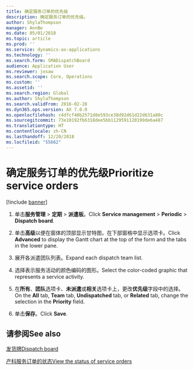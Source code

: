 ```yaml
---
title: 确定服务订单的优先级
description: 确定服务订单的优先级。
author: ShylaThompson
manager: AnnBe
ms.date: 05/01/2018
ms.topic: article
ms.prod: ''
ms.service: dynamics-ax-applications
ms.technology: ''
ms.search.form: SMADispatchBoard
audience: Application User
ms.reviewer: josaw
ms.search.scope: Core, Operations
ms.custom: ''
ms.assetid: ''
ms.search.region: Global
ms.author: ShylaThompson
ms.search.validFrom: 2016-02-28
ms.dyn365.ops.version: AX 7.0.0
ms.openlocfilehash: c4dfcf40b2571d8e593ce38d92d61d22d631a80c
ms.sourcegitcommit: 73e10192fb6318dee5bb1129591120199de6a487
ms.translationtype: HT
ms.contentlocale: zh-CN
ms.lasthandoff: 12/20/2018
ms.locfileid: "55662"
---
```

# <a name="prioritize-service-orders"></a><span data-ttu-id="a9bfe-103">确定服务订单的优先级</span><span class="sxs-lookup"><span data-stu-id="a9bfe-103">Prioritize service orders</span></span> 

[!include [banner](../includes/banner.md)]


1.  <span data-ttu-id="a9bfe-104">单击**服务管理** \> **定期** \> **派遣板**。</span><span class="sxs-lookup"><span data-stu-id="a9bfe-104">Click **Service management** \> **Periodic** \> **Dispatch board**.</span></span>

2.  <span data-ttu-id="a9bfe-105">单击**高级**以便在窗体的顶部显示甘特图，在下部窗格中显示选项卡。</span><span class="sxs-lookup"><span data-stu-id="a9bfe-105">Click **Advanced** to display the Gantt chart at the top of the form and the tabs in the lower pane.</span></span>

3.  <span data-ttu-id="a9bfe-106">展开各派遣团队列表。</span><span class="sxs-lookup"><span data-stu-id="a9bfe-106">Expand each dispatch team list.</span></span>

4.  <span data-ttu-id="a9bfe-107">选择表示服务活动的颜色编码的图形。</span><span class="sxs-lookup"><span data-stu-id="a9bfe-107">Select the color-coded graphic that represents a service activity.</span></span>

5.  <span data-ttu-id="a9bfe-108">在**所有**、**团队**选项卡、**未派遣**或**相关**选项卡上，更改**优先级**字段中的选择。</span><span class="sxs-lookup"><span data-stu-id="a9bfe-108">On the **All** tab, **Team** tab, **Undispatched** tab, or **Related** tab, change the selection in the **Priority** field.</span></span>

6.  <span data-ttu-id="a9bfe-109">单击**保存**。</span><span class="sxs-lookup"><span data-stu-id="a9bfe-109">Click **Save**.</span></span>

## <a name="see-also"></a><span data-ttu-id="a9bfe-110">请参阅</span><span class="sxs-lookup"><span data-stu-id="a9bfe-110">See also</span></span>

[<span data-ttu-id="a9bfe-111">发货牌</span><span class="sxs-lookup"><span data-stu-id="a9bfe-111">Dispatch board</span></span>](dispatch-board.md)

[<span data-ttu-id="a9bfe-112">产科服务订单的状态</span><span class="sxs-lookup"><span data-stu-id="a9bfe-112">View the status of service orders</span></span>](view-the-status-of-service-orders.md)

  



